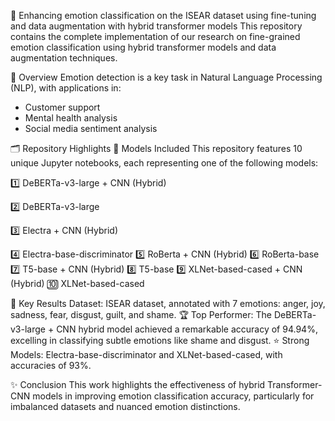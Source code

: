 🌟 Enhancing emotion classification on the ISEAR dataset using fine-tuning and data augmentation with hybrid transformer models
This repository contains the complete implementation of our research on fine-grained emotion classification using hybrid transformer models and data augmentation 
techniques.

📖 Overview
Emotion detection is a key task in Natural Language Processing (NLP), with applications in:
*  Customer support
*  Mental health analysis
*  Social media sentiment analysis

🗂️ Repository Highlights
🚀 Models Included
This repository features 10 unique Jupyter notebooks, each representing one of the following models:

1️⃣ DeBERTa-v3-large + CNN (Hybrid) 

2️⃣ DeBERTa-v3-large

3️⃣ Electra + CNN (Hybrid)

4️⃣ Electra-base-discriminator
5️⃣ RoBerta + CNN (Hybrid)
6️⃣ RoBerta-base
7️⃣ T5-base + CNN (Hybrid)
8️⃣ T5-base
9️⃣ XLNet-based-cased + CNN (Hybrid)
🔟 XLNet-based-cased

🎯 Key Results
Dataset: ISEAR dataset, annotated with 7 emotions: anger, joy, sadness, fear, disgust, guilt, and shame.
🏆 Top Performer: The DeBERTa-v3-large + CNN hybrid model achieved a remarkable accuracy of 94.94%, excelling in classifying subtle emotions like shame and disgust.
⭐ Strong Models: Electra-base-discriminator and XLNet-based-cased, with accuracies of 93%.

✨ Conclusion
This work highlights the effectiveness of hybrid Transformer-CNN models in improving emotion classification accuracy, particularly for imbalanced datasets and nuanced emotion distinctions.

